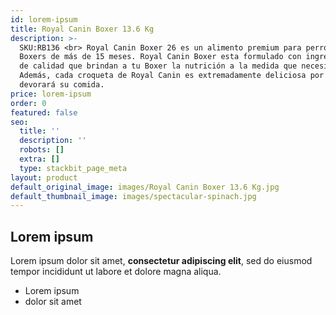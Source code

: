 ```yaml
---
id: lorem-ipsum
title: Royal Canin Boxer 13.6 Kg
description: >-
  SKU:RB136 <br> Royal Canin Boxer 26 es un alimento premium para perros adultos
  Boxers de más de 15 meses. Royal Canin Boxer esta formulado con ingredientes
  de calidad que brindan a tu Boxer la nutrición a la medida que necesita.
  Además, cada croqueta de Royal Canin es extremadamente deliciosa por lo que
  devorará su comida.
price: lorem-ipsum
order: 0
featured: false
seo:
  title: ''
  description: ''
  robots: []
  extra: []
  type: stackbit_page_meta
layout: product
default_original_image: images/Royal Canin Boxer 13.6 Kg.jpg
default_thumbnail_image: images/spectacular-spinach.jpg
---
```

## Lorem ipsum

Lorem ipsum dolor sit amet, **consectetur adipiscing elit**, sed do eiusmod tempor incididunt ut labore et dolore magna aliqua.

- Lorem ipsum
- dolor sit amet